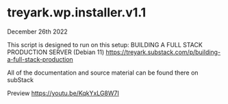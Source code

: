 # treyark.wp.installer.v1.1
December 26th 2022

This script is designed to run on this setup: 
BUILDING A FULL STACK PRODUCTION SERVER (Debian 11) 
https://treyark.substack.com/p/building-a-full-stack-production 

All of the documentation and source material can be found there on subStack

Preview
https://youtu.be/KqkYxLG8W7I
